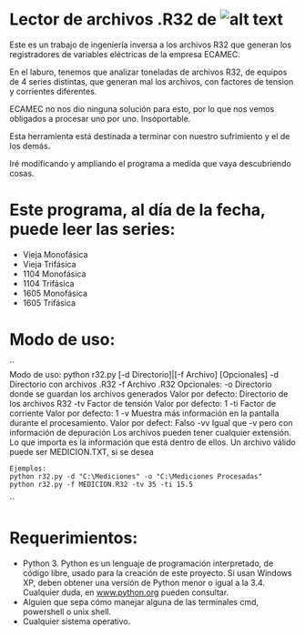 ﻿# Lector de archivos .R32 de ![alt text](http://www.ecamec.com.ar/images/loguito.jpg)
Este es un trabajo de ingeniería inversa a los archivos R32 que generan los registradores de variables eléctricas de la empresa ECAMEC.

En el laburo, tenemos que analizar toneladas de archivos R32, de equipos de 4 series distintas, que generan mal los archivos, con factores de tension y corrientes diferentes.

ECAMEC no nos dio ninguna solución para esto, por lo que nos vemos obligados a procesar uno por uno. Insoportable.

Esta herramienta está destinada a terminar con nuestro sufrimiento y el de los demás.

Iré modificando y ampliando el programa a medida que vaya descubriendo cosas.

# Este programa, al día de la fecha, puede leer las series:

- Vieja Monofásica
- Vieja Trifásica
- 1104 Monofásica
- 1104 Trifásica
- 1605 Monofásica
- 1605 Trifásica

# Modo de uso:

``    
     Modo de uso:    python r32.py [-d Directorio]|[-f Archivo] [Opcionales]
    -d  Directorio con archivos .R32
    -f  Archivo .R32
    Opcionales:
        -o  Directorio donde se guardan los archivos generados
            Valor por defecto: Directorio de los archivos R32
        -tv Factor de tensión   Valor por defecto: 1
        -ti Factor de corriente Valor por defecto: 1
        -v  Muestra más información en la pantalla durante el
            procesamiento. Valor por defect: Falso
        -vv Igual que -v pero con información de depuración
    Los archivos pueden tener cualquier extensión.
    Lo que importa es la información que está dentro de ellos.
    Un archivo válido puede ser MEDICION.TXT, si se desea

    Ejemplos:
    python r32.py -d "C:\Mediciones" -o "C:\Mediciones Procesadas"
    python r32.py -f MEDICION.R32 -tv 35 -ti 15.5
``

# Requerimientos:

- Python 3. Python es un lenguaje de programación interpretado, de código libre, usado para la creación de este proyecto. Si usan Windows XP, deben obtener una versión de Python menor o igual a la 3.4. Cualquier duda, en www.python.org pueden consultar.
- Alguien que sepa cómo manejar alguna de las terminales cmd, powershell o unix shell.
- Cualquier sistema operativo.
